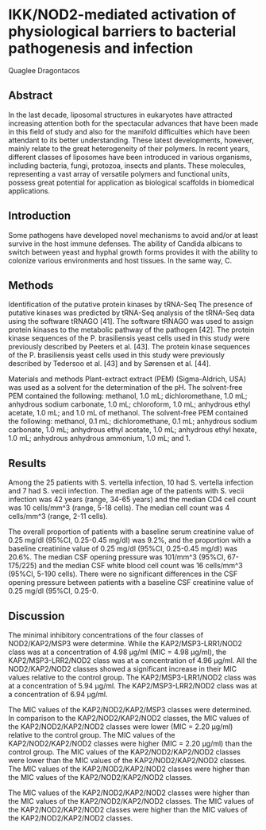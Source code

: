 # IKK/NOD2-mediated activation of physiological barriers to bacterial pathogenesis and infection
Quaglee Dragontacos


## Abstract
In the last decade, liposomal structures in eukaryotes have attracted increasing attention both for the spectacular advances that have been made in this field of study and also for the manifold difficulties which have been attendant to its better understanding. These latest developments, however, mainly relate to the great heterogeneity of their polymers. In recent years, different classes of liposomes have been introduced in various organisms, including bacteria, fungi, protozoa, insects and plants. These molecules, representing a vast array of versatile polymers and functional units, possess great potential for application as biological scaffolds in biomedical applications.


## Introduction
Some pathogens have developed novel mechanisms to avoid and/or at least survive in the host immune defenses. The ability of Candida albicans to switch between yeast and hyphal growth forms provides it with the ability to colonize various environments and host tissues. In the same way, C.


## Methods
Identification of the putative protein kinases by tRNA-Seq
The presence of putative kinases was predicted by tRNA-Seq analysis of the tRNA-Seq data using the software tRNAGO [41]. The software tRNAGO was used to assign protein kinases to the metabolic pathway of the pathogen [42]. The protein kinase sequences of the P. brasiliensis yeast cells used in this study were previously described by Peeters et al. [43]. The protein kinase sequences of the P. brasiliensis yeast cells used in this study were previously described by Tedersoo et al. [43] and by Sørensen et al. [44].

Materials and methods
Plant-extract extract (PEM) (Sigma-Aldrich, USA) was used as a solvent for the determination of the pH. The solvent-free PEM contained the following: methanol, 1.0 mL; dichloromethane, 1.0 mL; anhydrous sodium carbonate, 1.0 mL; chloroform, 1.0 mL; anhydrous ethyl acetate, 1.0 mL; and 1.0 mL of methanol. The solvent-free PEM contained the following: methanol, 0.1 mL; dichloromethane, 0.1 mL; anhydrous sodium carbonate, 1.0 mL; anhydrous ethyl acetate, 1.0 mL; anhydrous ethyl hexate, 1.0 mL; anhydrous anhydrous ammonium, 1.0 mL; and 1.


## Results
Among the 25 patients with S. vertella infection, 10 had S. vertella infection and 7 had S. vecii infection. The median age of the patients with S. vecii infection was 42 years (range, 34-65 years) and the median CD4 cell count was 10 cells/mm^3 (range, 5-18 cells). The median cell count was 4 cells/mm^3 (range, 2-11 cells).

The overall proportion of patients with a baseline serum creatinine value of 0.25 mg/dl (95%CI, 0.25-0.45 mg/dl) was 9.2%, and the proportion with a baseline creatinine value of 0.25 mg/dl (95%CI, 0.25-0.45 mg/dl) was 20.6%. The median CSF opening pressure was 101/mm^3 (95%CI, 67-175/225) and the median CSF white blood cell count was 16 cells/mm^3 (95%CI, 5-190 cells). There were no significant differences in the CSF opening pressure between patients with a baseline CSF creatinine value of 0.25 mg/dl (95%CI, 0.25-0.


## Discussion

The minimal inhibitory concentrations of the four classes of NOD2/KAP2/MSP3 were determine. While the KAP2/MSP3-LRR1/NOD2 class was at a concentration of 4.98 µg/ml (MIC = 4.98 µg/ml), the KAP2/MSP3-LRR2/NOD2 class was at a concentration of 4.96 µg/ml. All the NOD2/KAP2/NOD2 classes showed a significant increase in their MIC values relative to the control group. The KAP2/MSP3-LRR1/NOD2 class was at a concentration of 5.94 µg/ml. The KAP2/MSP3-LRR2/NOD2 class was at a concentration of 6.94 µg/ml.

The MIC values of the KAP2/NOD2/KAP2/MSP3 classes were determined. In comparison to the KAP2/NOD2/KAP2/NOD2 classes, the MIC values of the KAP2/NOD2/KAP2/NOD2 classes were lower (MIC = 2.20 µg/ml) relative to the control group. The MIC values of the KAP2/NOD2/KAP2/NOD2 classes were higher (MIC = 2.20 µg/ml) than the control group. The MIC values of the KAP2/NOD2/KAP2/NOD2 classes were lower than the MIC values of the KAP2/NOD2/KAP2/NOD2 classes. The MIC values of the KAP2/NOD2/KAP2/NOD2 classes were higher than the MIC values of the KAP2/NOD2/KAP2/NOD2 classes.

The MIC values of the KAP2/NOD2/KAP2/NOD2 classes were higher than the MIC values of the KAP2/NOD2/KAP2/NOD2 classes. The MIC values of the KAP2/NOD2/KAP2/NOD2 classes were higher than the MIC values of the KAP2/NOD2/KAP2/NOD2 classes.
